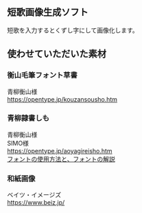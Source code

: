 ## 短歌画像生成ソフト

短歌を入力するとくずし字にして画像化します。

## 使わせていただいた素材

### 衡山毛筆フォント草書

青柳衡山様  
https://opentype.jp/kouzansousho.htm  

### 青柳隷書しも

青柳衡山様  
SIMO様  
https://opentype.jp/aoyagireisho.htm  
[フォントの使用方法と、フォントの解説](./aoyagireisho-info)

### 和紙画像

ベイツ・イメージズ  
https://www.beiz.jp/